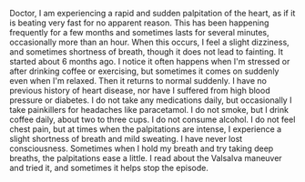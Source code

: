 Doctor, I am experiencing a rapid and sudden palpitation of the heart, as if it is beating very fast for no apparent reason. This has been happening frequently for a few months and sometimes lasts for several minutes, occasionally more than an hour. When this occurs, I feel a slight dizziness, and sometimes shortness of breath, though it does not lead to fainting. It started about 6 months ago. I notice it often happens when I'm stressed or after drinking coffee or exercising, but sometimes it comes on suddenly even when I'm relaxed. Then it returns to normal suddenly. I have no previous history of heart disease, nor have I suffered from high blood pressure or diabetes. I do not take any medications daily, but occasionally I take painkillers for headaches like paracetamol. I do not smoke, but I drink coffee daily, about two to three cups. I do not consume alcohol. I do not feel chest pain, but at times when the palpitations are intense, I experience a slight shortness of breath and mild sweating. I have never lost consciousness. Sometimes when I hold my breath and try taking deep breaths, the palpitations ease a little. I read about the Valsalva maneuver and tried it, and sometimes it helps stop the episode.